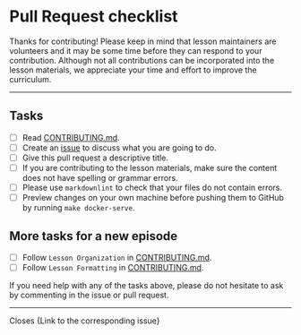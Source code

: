 # Pull Request checklist

Thanks for contributing!
Please keep in mind that lesson maintainers are volunteers and it may be some time before they can respond to your contribution. Although not all contributions can be incorporated into the lesson materials, we appreciate your time and effort to improve the curriculum.
* * *

## Tasks

- [ ] Read [CONTRIBUTING.md](https://github.com/ESMValGroup/tutorial/blob/master/CONTRIBUTING.md).
- [ ] Create an [issue](https://github.com/ESMValGroup/tutorial/issues) to discuss what you are going to do.
- [ ] Give this pull request a descriptive title.
- [ ] If you are contributing to the lesson materials, make sure the content does not have spelling or grammar errors.
- [ ] Please use `markdownlint` to check that your files do not contain errors.
- [ ] Preview changes on your own machine before pushing them to GitHub by running `make docker-serve`.

## More tasks for a new episode

- [ ] Follow `Lesson Organization` in [CONTRIBUTING.md](https://github.com/ESMValGroup/tutorial/blob/master/CONTRIBUTING.md).
- [ ] Follow `Lesson Formatting` in [CONTRIBUTING.md](https://github.com/ESMValGroup/tutorial/blob/master/CONTRIBUTING.md).

If you need help with any of the tasks above, please do not hesitate to ask by commenting in the issue or pull request.

* * *

Closes {Link to the corresponding issue}
